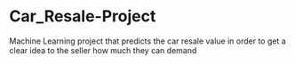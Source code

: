 # Car_Resale-Project
Machine Learning project that predicts the car resale value in order to get a clear idea to the seller how much they can demand
